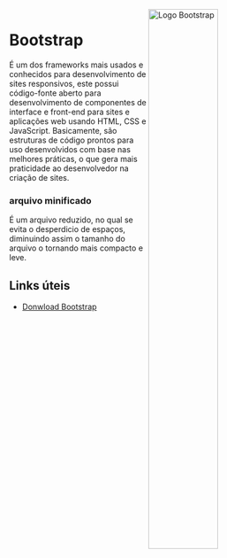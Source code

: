 <img src="https://getbootstrap.com.br/docs/4.1/assets/img/bootstrap-stack.png" alt="Logo Bootstrap" width="50%" align="right"/>

# Bootstrap
É um dos frameworks mais usados e conhecidos para desenvolvimento de sites responsivos, este possui código-fonte aberto para desenvolvimento de componentes de interface e front-end para sites e aplicações web usando HTML, CSS e JavaScript. 
Basicamente, são estruturas de código prontos para uso desenvolvidos com base nas melhores práticas, o que gera mais praticidade ao desenvolvedor na criação de sites. 

### arquivo minificado
É um arquivo reduzido, no qual se evita o desperdicio de espaços, diminuindo assim o tamanho do arquivo o tornando mais compacto e leve.


## Links úteis

<ul>
    <li><a href="https://getbootstrap.com.br/">Donwload Bootstrap</a></li>
